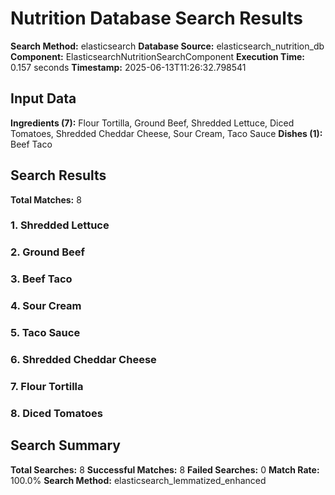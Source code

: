 # Nutrition Database Search Results

**Search Method:** elasticsearch
**Database Source:** elasticsearch_nutrition_db
**Component:** ElasticsearchNutritionSearchComponent
**Execution Time:** 0.157 seconds
**Timestamp:** 2025-06-13T11:26:32.798541

## Input Data
**Ingredients (7):** Flour Tortilla, Ground Beef, Shredded Lettuce, Diced Tomatoes, Shredded Cheddar Cheese, Sour Cream, Taco Sauce
**Dishes (1):** Beef Taco

## Search Results
**Total Matches:** 8

### 1. Shredded Lettuce

### 2. Ground Beef

### 3. Beef Taco

### 4. Sour Cream

### 5. Taco Sauce

### 6. Shredded Cheddar Cheese

### 7. Flour Tortilla

### 8. Diced Tomatoes

## Search Summary
**Total Searches:** 8
**Successful Matches:** 8
**Failed Searches:** 0
**Match Rate:** 100.0%
**Search Method:** elasticsearch_lemmatized_enhanced
